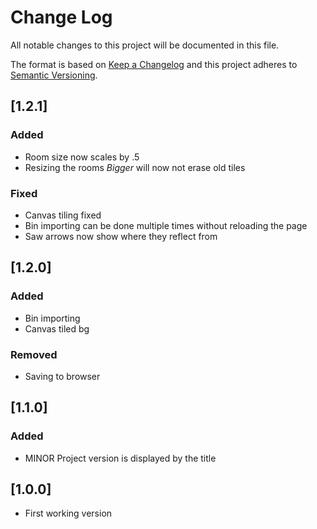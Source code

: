 # Change Log
All notable changes to this project will be documented in this file.

The format is based on [Keep a Changelog](http://keepachangelog.com/)
and this project adheres to [Semantic Versioning](http://semver.org/).

## [1.2.1]
### Added
- Room size now scales by .5
- Resizing the rooms *Bigger* will now not erase old tiles

### Fixed
- Canvas tiling fixed
- Bin importing can be done multiple times without reloading the page
- Saw arrows now show where they reflect from

## [1.2.0]
### Added
- Bin importing
- Canvas tiled bg

### Removed
- Saving to browser

## [1.1.0]
### Added
- MINOR Project version is displayed by the title

## [1.0.0]
- First working version
